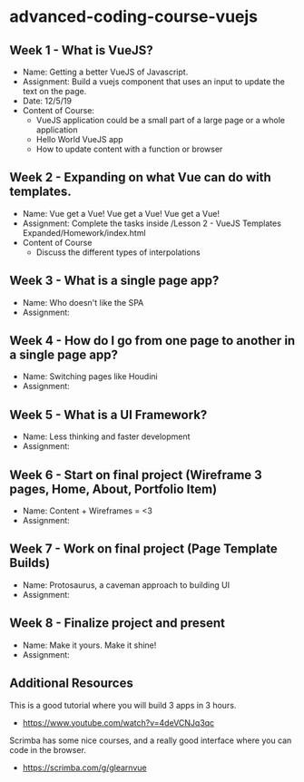 # advanced-coding-course-vuejs

## Week 1 - What is VueJS?
- Name: Getting a better VueJS of Javascript.
- Assignment: Build a vuejs component that uses an input to update the text on the page.
- Date: 12/5/19
- Content of Course:
	- VueJS application could be a small part of a large page or a whole application
	- Hello World VueJS app
	- How to update content with a function or browser

## Week 2 - Expanding on what Vue can do with templates.
- Name: Vue get a Vue! Vue get a Vue! Vue get a Vue!
- Assignment: Complete the tasks inside /Lesson 2 - VueJS Templates Expanded/Homework/index.html
- Content of Course
	- Discuss the different types of interpolations

## Week 3 - What is a single page app?
- Name: Who doesn't like the SPA
- Assignment:

## Week 4 - How do I go from one page to another in a single page app?
- Name: Switching pages like Houdini
- Assignment:

## Week 5 - What is a UI Framework?
- Name: Less thinking and faster development
- Assignment:

## Week 6 - Start on final project (Wireframe 3 pages, Home, About, Portfolio Item)
- Name: Content + Wireframes = <3
- Assignment: 

## Week 7 - Work on final project (Page Template Builds)
- Name: Protosaurus, a caveman approach to building UI
- Assignment:

## Week 8 - Finalize project and present
- Name: Make it yours. Make it shine!
- Assignment:


## Additional Resources
This is a good tutorial where you will build 3 apps in 3 hours.
- https://www.youtube.com/watch?v=4deVCNJq3qc

Scrimba has some nice courses, and a really good interface where you can code in the browser.
- https://scrimba.com/g/glearnvue


